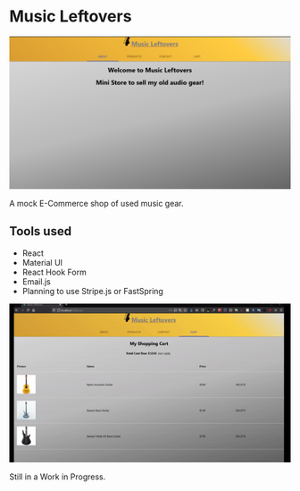 # Music Leftovers

![Front page](client/src/assets/Music_Leftovers_app.png)

A mock E-Commerce shop of used music gear.
## Tools used
- React
- Material UI
- React Hook Form
- Email.js
- Planning to use Stripe.js or FastSpring

![demo video](client/src/assets/music-leftovers-demo.gif)

Still in a Work in Progress.